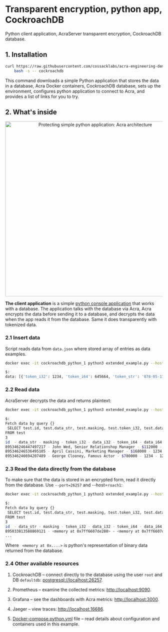 # Transparent encryption, python app, CockroachDB

Python client application, AcraServer transparent encryption, CockroachDB  database.

## 1. Installation

```bash
curl https://raw.githubusercontent.com/cossacklabs/acra-engineering-demo/master/run.sh | \
    bash -s -- cockroachdb
```

This command downloads a simple Python application that stores the data in a database, Acra Docker containers, CockroachDB
database, sets up the environment, configures python application to connect to Acra, and provides a list of links for you to try.

## 2. What's inside

<p align="center"><img src="_pics/eng_demo_python-cockroach.png" alt="Protecting simple python application: Acra architecture" width="560"></p>

**The client application** is a simple [python console application](https://github.com/cossacklabs/acra/tree/master/examples/python)
that works with a database. The application talks with the database via Acra, Acra encrypts the data before sending
it to a database, and decrypts the data when the app reads it from the database. Same it does transparently with tokenized data.


### 2.1 Insert data

Script reads data from `data.json` where stored array of entries as data examples.

```bash
docker exec -it cockroachdb_python_1 python3 extended_example.py --host=acra-server --port=9393 --data=data.json

$:
data: [{'token_i32': 1234, 'token_i64': 645664, 'token_str': '078-05-1111', 'token_bytes': 'byt13es', 'token_email': 'john_wed@cl.com', 'data': 'John Wed, Senior Relationshop Manager', 'masking': '$112000', 'searchable': 'john_wed@cl.com'}, {'token_i32': 1235, 'token_i64': 645665, 'token_str': '078-05-1112', 'token_bytes': 'byt13es2', 'token_email': 'april_cassini@cl.com', 'data': 'April Cassini, Marketing Manager', 'masking': '$168000', 'searchable': 'april_cassini@cl.com'}, {'token_i32': 1236, 'token_i64': 645667, 'token_str': '078-05-1117', 'token_bytes': 'byt13es3', 'token_email': 'george_clooney@cl.com', 'data': 'George Clooney, Famous Actor', 'masking': '$780000', 'searchable': 'george_clooney@cl.com'}]
```

### 2.2 Read data

AcraServer decrypts the data and returns plaintext:
```bash
docker exec -it cockroachdb_python_1 python3 extended_example.py --host=acra-server --port=9393 --print
  
$:
Fetch data by query {}
 SELECT test.id, test.data_str, test.masking, test.token_i32, test.data_i32, test.token_i64, test.data_i64, test.token_str, test.token_bytes, test.token_email 
FROM test
3
id  - data_str - masking - token_i32 - data_i32 - token_i64 - data_i64 - token_str - token_bytes - token_email
895346246447497217 - John Wed, Senior Relationshop Manager - $112000 - 1234 - 1234 - 645664 - 645664 - 078-05-1111 - byt13es - john_wed@cl.com
895346246536495105 - April Cassini, Marketing Manager - $168000 - 1234 - 1234 - 645664 - 645664 - 078-05-1112 - byt13es2 - april_cassini@cl.com
895346246694207489 - George Clooney, Famous Actor - $780000 - 1234 - 1234 - 645664 - 645664 - 078-05-1117 - byt13es3 - george_clooney@cl.com

```

### 2.3 Read the data directly from the database
To make sure that the data is stored in an encrypted form, read it directly from the database. Use `--port=26257` and --host=`roach1`:

```bash
docker exec -it cockroachdb_python_1 python3 extended_example.py --host=roach1 --port=26257 --print

$:
Fetch data by query {}
 SELECT test.id, test.data_str, test.masking, test.token_i32, test.data_i32, test.token_i64, test.data_i64, test.token_str, test.token_bytes, test.token_email 
FROM test
3
id  - data_str - masking - token_i32 - data_i32 - token_i64 - data_i64 - token_str - token_bytes - token_email
895033813588869121 - <memory at 0x7ff6607de280> - <memory at 0x7ff6607dea00> - 1980030424 - <memory at 0x7ff6607deac0> - -7885492195662891049 - <memory at 0x7ff6607deb80> - QFzwmjyhzTn - ne    - TTC6JX@eS7k8.de
...
```
Where ` <memory at 0x....>` is python's representation of binary data returned from the database.

### 2.4 Other available resources

1. CockroachDB – connect directly to the database using the user `root` and DB `defaultdb`: [postgresql://localhost:26257](postgresql://localhost:26257).

2. Prometheus –  examine the collected metrics: [http://localhost:9090](http://localhost:9090).

3. Grafana – see the dashboards with Acra metrics: [http://localhost:3000](http://localhost:3000).

4. Jaeger – view traces: [http://localhost:16686](http://localhost:16686).

5. [Docker-compose.python.yml](https://github.com/cossacklabs/acra-engineering-demo/blob/master/cockroachdb/docker-compose.cockroachdb.yml) file – read details about configuration and containers used in this example.
